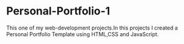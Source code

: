 # Personal-Portfolio-1
This one of my web-development projects.In this projects I created a Personal Portfolio Template using HTML,CSS and JavaScript.
